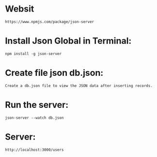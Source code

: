 # Websit 
    https://www.npmjs.com/package/json-server
# Install Json Global in Terminal:
    npm install -g json-server
# Create file json db.json:
    Create a db.json file to view the JSON data after inserting records.
# Run the server: 
    json-server --watch db.json

# Server: 
    http://localhost:3000/users